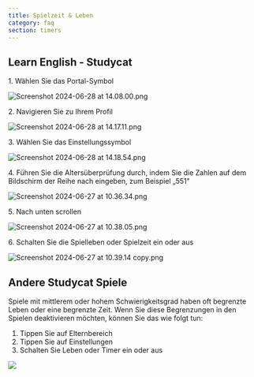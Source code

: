 ```yaml
---
title: Spielzeit & Leben
category: faq
section: timers
---
```

## Learn English \- Studycat

1\. Wählen Sie das Portal-Symbol

![Screenshot 2024-06-28 at 14.08.00.png](https://help.studycat.com/hc/article_attachments/34341801981977)

2\. Navigieren Sie zu Ihrem Profil

![Screenshot 2024-06-28 at 14.17.11.png](https://help.studycat.com/hc/article_attachments/34341801989401)

3\. Wählen Sie das Einstellungssymbol

![Screenshot 2024-06-28 at 14.18.54.png](https://help.studycat.com/hc/article_attachments/34341801998361)

4\. Führen Sie die Altersüberprüfung durch, indem Sie die Zahlen auf dem Bildschirm der Reihe nach eingeben, zum Beispiel „551"

![Screenshot 2024-06-27 at 10.36.34.png](https://help.studycat.com/hc/article_attachments/34277789492249)

5\. Nach unten scrollen

![Screenshot 2024-06-27 at 10.38.05.png](https://help.studycat.com/hc/article_attachments/34277789494937)

6\. Schalten Sie die Spielleben oder Spielzeit ein oder aus

![Screenshot 2024-06-27 at 10.39.14 copy.png](https://help.studycat.com/hc/article_attachments/34277789497369)

## Andere Studycat Spiele

Spiele mit mittlerem oder hohem Schwierigkeitsgrad haben oft begrenzte Leben oder eine begrenzte Zeit. Wenn Sie diese Begrenzungen in den Spielen deaktivieren möchten, können Sie das wie folgt tun:

1. Tippen Sie auf Elternbereich
2. Tippen Sie auf Einstellungen
3. Schalten Sie Leben oder Timer ein oder aus

![](https://help.studycat.com/hc/article_attachments/27187505863193)